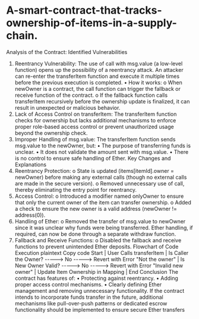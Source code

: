 # A-smart-contract-that-tracks-ownership-of-items-in-a-supply-chain.
Analysis of the Contract:
Identified Vulnerabilities
1. Reentrancy Vulnerability:
The use of call with msg.value (a low-level function) opens up the possibility of a reentrancy
attack. An attacker can re-enter the transferItem function and execute it multiple times before the
previous execution is completed.
• How it works:
o When newOwner is a contract, the call function can trigger the fallback
or receive function of the contract.
o If the fallback function calls transferItem recursively before the
ownership update is finalized, it can result in unexpected or
malicious behavior.
2. Lack of Access Control on transferItem:
The transferItem function checks for ownership but lacks additional mechanisms to enforce
proper role-based access control or prevent unauthorized usage beyond the ownership check.
3. Improper Handling of msg.value:
The transferItem function sends msg.value to the newOwner, but:
• The purpose of transferring funds is unclear.
• It does not validate the amount sent with msg.value.
• There is no control to ensure safe handling of Ether.
Key Changes and Explanations
1. Reentrancy Protection:
o State is updated (items[itemId].owner = newOwner) before making any
external calls (though no external calls are made in the secure
version).
o Removed unnecessary use of call, thereby eliminating the entry point
for reentrancy.
2. Access Control:
o Introduced a modifier named onlyOwner to ensure that only the current
owner of the item can transfer ownership.
o Added a check to ensure the new owner is a valid address (newOwner !=
address(0)).
3. Handling of Ether:
o Removed the transfer of msg.value to newOwner since it was unclear why
funds were being transferred. Ether handling, if required, can now be
done through a separate withdraw function.
4. Fallback and Receive Functions:
o Disabled the fallback and receive functions to prevent unintended
Ether deposits.
Flowchart of Code Execution
plaintext
Copy code
 Start
 |
 User Calls transferItem
 |
 Is Caller the Owner? -----> No -----> Revert with Error "Not the owner"
 |
 Is New Owner Valid? -----> No -----> Revert with Error "Invalid new owner"
 |
 Update Item Ownership in Mapping
 |
 End
Conclusion
The  contract has features of:
• Protecting against reentrancy.
• Adding proper access control mechanisms.
• Clearly defining Ether management and removing unnecessary
functionality.
If the contract intends to incorporate funds transfer in the future, additional mechanisms like
pull-over-push patterns or dedicated escrow functionality should be implemented to ensure
secure Ether transfers
